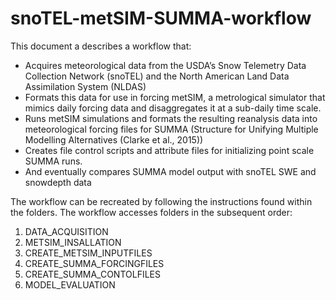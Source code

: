 # snoTEL-metSIM-SUMMA-workflow

This document a describes a workflow that:
-	Acquires meteorological data from the USDA’s Snow Telemetry Data Collection Network (snoTEL) and the North American Land Data Assimilation System (NLDAS)
-	Formats this data for use in forcing metSIM, a metrological simulator that mimics daily forcing data and disaggregates it at a sub-daily time scale.
-	Runs metSIM simulations and formats the resulting reanalysis data into meteorological forcing files for SUMMA (Structure for Unifying Multiple Modelling Alternatives (Clarke et al., 2015))
-	Creates file control scripts and attribute files for initializing point scale SUMMA runs.
-	And eventually compares SUMMA model output with snoTEL SWE and snowdepth data

The workflow can be recreated by following the instructions found within the folders. The workflow accesses folders in the subsequent order:
1)	DATA_ACQUISITION
2)	METSIM_INSALLATION
3)	CREATE_METSIM_INPUTFILES
4)	CREATE_SUMMA_FORCINGFILES
5)	CREATE_SUMMA_CONTOLFILES
6)	MODEL_EVALUATION
